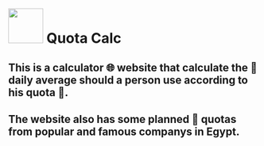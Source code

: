 # <img src="https://github.com/Amr1515/Internet-Average-use-calculator/blob/master/assets/favicon.png" width="70px"/> Quota Calc
## This is a calculator 🌐 website that calculate the 🌄 daily average should a person use according to his quota 🔢.
## The website also has some planned 📝 quotas from popular and famous companys in Egypt.
